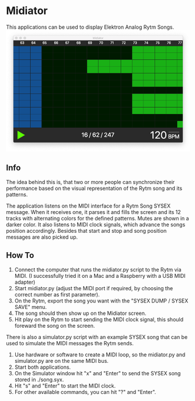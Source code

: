 # Midiator
This applications can be used to display Elektron Analog Rytm Songs.
<img src="https://raw.githubusercontent.com/nerdprojects/midiator/main/midiator.png"/>

## Info
The idea behind this is, that two or more people can synchronize their performance based on the visual representation of the Rytm song and its patterns.

The application listens on the MIDI interface for a Rytm Song SYSEX message.
When it receives one, it parses it and fills the screen and its 12 tracks with alternating colors for the defined patterns.
Mutes are shown in a darker color.
It also listens to MIDI clock signals, which advance the songs position accordingly. Besides that start and stop and song position messages are also picked up.

## How To
1. Connect the computer that runs the midiator.py script to the Rytm via MIDI.
   (I successfully tried it on a Mac and a Raspberry with a USB MIDI adapter)
2. Start midiator.py (adjust the MIDI port if required, by choosing the correct number as first parameter).
3. On the Rytm, export the song you want with the "SYSEX DUMP / SYSEX SAVE" menu.
4. The song should then show up on the Midiator screen.
5. Hit play on the Rytm to start sending the MIDI clock signal, this should foreward the song on the screen.

There is also a simulator.py script with an example SYSEX song that can be used to simulate the MIDI messages the Rytm sends.
1. Use hardware or software to create a MIDI loop, so the midiator.py and simulator.py are on the same MIDI bus.
2. Start both applications.
3. On the Simulator window hit "x" and "Enter" to send the SYSEX song stored in ./song.syx.
4. Hit "s" and "Enter" to start the MIDI clock.
5. For other available commands, you can hit "?" and "Enter".

